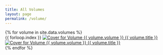 ```yaml
---
title: All Volumes
layout: page
permalink: /volume/
---
```


<div class="volume-list grid-x" id="volume-archive">
    {% for volume in site.data.volumes %}
    <div class="volume">
        <span class="volume-number">{{ forloop.index }}</span>
        <a href="{{ site.baseurl }}/volume/{{ volume.title }}">
        <img src="/assets/img/{{ volume.img_dir }}/cover-bw.jpg" alt="Cover for Volume {{ volume.volume }} {{ volume.title }}">
        <img src="/assets/img/{{ volume.img_dir }}/cover-color.jpg" alt="Cover for Volume {{ volume.volume }} {{ volume.title }}">
        </a>
    </div>
    {% endfor %}
</div>
